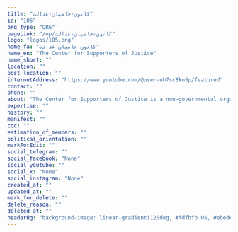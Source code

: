 ```yaml
---
title: "کانون-حامیان-عدالت"
id: "105"
org_type: "ORG"
pageLink: "/op/کانون-حامیان-عدالت"
logo: "logos/105.png"
name_fa: "کانون حامیان عدالت"
name_en: "The Center for Supporters of Justice"
name_short: ""
location: ""
post_location: ""
internetAddress: "https://www.youtube.com/@user-nh7sc8kn5p/featured"
contact: ""
phone: ""
about: "The Center for Supporters of Justice is a non-governmental organization that works with the aim of protecting the rights of citizens and expanding justice in society. By providing free legal services to people in need, holding educational and informational workshops in the field of citizenship rights, this center tries to increase public awareness in this field and help citizens to defend their rights.The Center for Supporters of Justice is an independent and non-profit organization that provides its budget through public donations and charities. Relying on its volunteer and expert forces, this center tries to help achieve justice in the society and respect the rights of citizens."
expertise: ""
history: ""
manifest: ""
coc: ""
estimation_of_members: ""
political_orientation: ""
markForEdit: ""
social_telegram: ""
social_facebook: "None"
social_youtube: ""
social_x: "None"
social_instagram: "None"
created_at: ""
updated_at: ""
mark_for_delete: ""
delete_reason: ""
deleted_at: ""
headerBg: "background-image: linear-gradient(120deg, #fdfbfb 0%, #ebedee 100%);"
---
```

